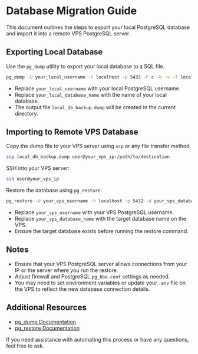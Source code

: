 # Database Migration Guide

This document outlines the steps to export your local PostgreSQL database and import it into a remote VPS PostgreSQL server.

## Exporting Local Database

Use the `pg_dump` utility to export your local database to a SQL file.

```bash
pg_dump -U your_local_username -h localhost -p 5432 -F c -b -v -f local_db_backup.dump your_local_database_name
```

- Replace `your_local_username` with your local PostgreSQL username.
- Replace `your_local_database_name` with the name of your local database.
- The output file `local_db_backup.dump` will be created in the current directory.

## Importing to Remote VPS Database

Copy the dump file to your VPS server using `scp` or any file transfer method.

```bash
scp local_db_backup.dump user@your_vps_ip:/path/to/destination
```

SSH into your VPS server:

```bash
ssh user@your_vps_ip
```

Restore the database using `pg_restore`:

```bash
pg_restore -U your_vps_username -h localhost -p 5432 -d your_vps_database_name -v /path/to/destination/local_db_backup.dump
```

- Replace `your_vps_username` with your VPS PostgreSQL username.
- Replace `your_vps_database_name` with the target database name on the VPS.
- Ensure the target database exists before running the restore command.

## Notes

- Ensure that your VPS PostgreSQL server allows connections from your IP or the server where you run the restore.
- Adjust firewall and PostgreSQL `pg_hba.conf` settings as needed.
- You may need to set environment variables or update your `.env` file on the VPS to reflect the new database connection details.

## Additional Resources

- [pg_dump Documentation](https://www.postgresql.org/docs/current/app-pgdump.html)
- [pg_restore Documentation](https://www.postgresql.org/docs/current/app-pgrestore.html)

If you need assistance with automating this process or have any questions, feel free to ask.
